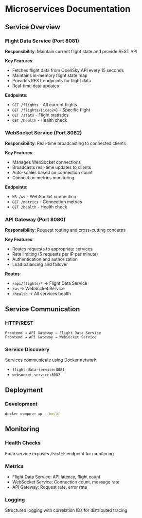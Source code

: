 # Microservices Documentation

## Service Overview

### Flight Data Service (Port 8081)
**Responsibility**: Maintain current flight state and provide REST API

**Key Features**:
- Fetches flight data from OpenSky API every 15 seconds
- Maintains in-memory flight state map
- Provides REST endpoints for flight data
- Real-time data updates

**Endpoints**:
- `GET /flights` - All current flights
- `GET /flights/{icao24}` - Specific flight
- `GET /stats` - Flight statistics
- `GET /health` - Health check

### WebSocket Service (Port 8082)
**Responsibility**: Real-time broadcasting to connected clients

**Key Features**:
- Manages WebSocket connections
- Broadcasts real-time updates to clients
- Auto-scales based on connection count
- Connection metrics monitoring

**Endpoints**:
- `WS /ws` - WebSocket connection
- `GET /metrics` - Connection metrics
- `GET /health` - Health check

### API Gateway (Port 8080)
**Responsibility**: Request routing and cross-cutting concerns

**Key Features**:
- Routes requests to appropriate services
- Rate limiting (5 requests per IP per minute)
- Authentication and authorization
- Load balancing and failover

**Routes**:
- `/api/flights/*` → Flight Data Service
- `/ws` → WebSocket Service
- `/health` → All services health

## Service Communication

### HTTP/REST
```
Frontend → API Gateway → Flight Data Service
Frontend → API Gateway → WebSocket Service
```

### Service Discovery
Services communicate using Docker network:
- `flight-data-service:8081`
- `websocket-service:8082`

## Deployment

### Development
```bash
docker-compose up --build
```

## Monitoring

### Health Checks
Each service exposes `/health` endpoint for monitoring

### Metrics
- Flight Data Service: API latency, flight count
- WebSocket Service: Connection count, message rate
- API Gateway: Request rate, error rate

### Logging
Structured logging with correlation IDs for distributed tracing